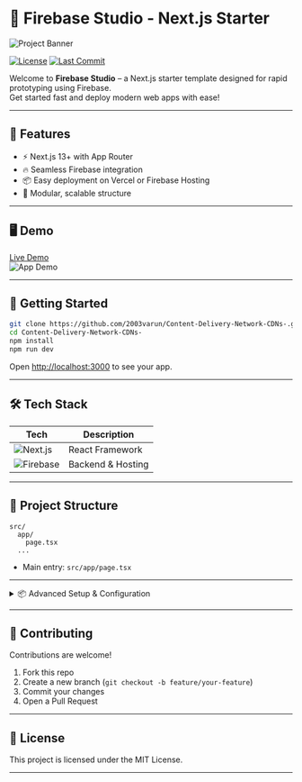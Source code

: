 # 🚀 Firebase Studio - Next.js Starter

![Project Banner](https://placehold.co/800x200?text=CDN ) <!-- Replace with your own banner -->

[![License](https://img.shields.io/github/license/2003varun/Content-Delivery-Network-CDNs-?style=flat-square)](LICENSE)
[![Last Commit](https://img.shields.io/github/last-commit/2003varun/Content-Delivery-Network-CDNs-?style=flat-square)](../../commits/main)

Welcome to **Firebase Studio** – a Next.js starter template designed for rapid prototyping using Firebase.  
Get started fast and deploy modern web apps with ease!

---

## 🌟 Features

- ⚡ Next.js 13+ with App Router
- 🔥 Seamless Firebase integration
- 📦 Easy deployment on Vercel or Firebase Hosting
- 🧩 Modular, scalable structure

---

## 🖥️ Demo

<!-- If you have a live demo, insert the link or a GIF below -->
[Live Demo](#)  
![App Demo](https://placehold.co/600x400?text=Demo+GIF)

---

## 🚀 Getting Started

```bash
git clone https://github.com/2003varun/Content-Delivery-Network-CDNs-.git
cd Content-Delivery-Network-CDNs-
npm install
npm run dev
```
Open [http://localhost:3000](http://localhost:3000) to see your app.

---

## 🛠️ Tech Stack

| Tech         | Description         |
|--------------|--------------------|
| ![Next.js](https://img.shields.io/badge/-Next.js-black?logo=next.js) | React Framework |
| ![Firebase](https://img.shields.io/badge/-Firebase-yellow?logo=firebase) | Backend & Hosting |

---

## 📂 Project Structure

```
src/
  app/
    page.tsx
  ...
```
- Main entry: `src/app/page.tsx`

---

<details>
<summary>📦 Advanced Setup & Configuration</summary>

- Configure your Firebase project in `.env.local`
- Customize your Next.js pages and components

</details>

---

## 🤝 Contributing

Contributions are welcome!  
1. Fork this repo
2. Create a new branch (`git checkout -b feature/your-feature`)
3. Commit your changes
4. Open a Pull Request

---

## 📄 License

This project is licensed under the MIT License.

---


